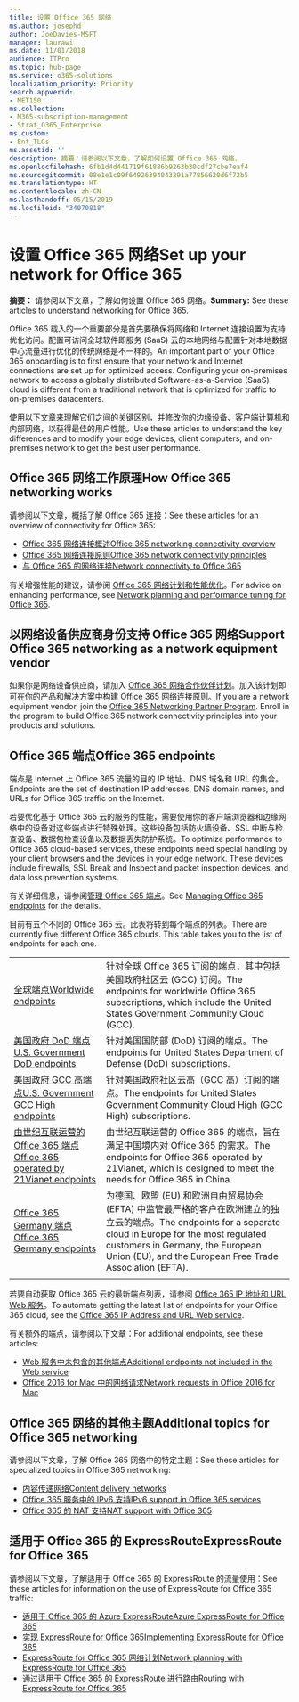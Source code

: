 ```yaml
---
title: 设置 Office 365 网络
ms.author: josephd
author: JoeDavies-MSFT
manager: laurawi
ms.date: 11/01/2018
audience: ITPro
ms.topic: hub-page
ms.service: o365-solutions
localization_priority: Priority
search.appverid:
- MET150
ms.collection:
- M365-subscription-management
- Strat_O365_Enterprise
ms.custom:
- Ent_TLGs
ms.assetid: ''
description: 摘要：请参阅以下文章，了解如何设置 Office 365 网络。
ms.openlocfilehash: 6fb1d4d441719f61886b9263b30cdf27cbe7eaf4
ms.sourcegitcommit: 08e1e1c09f64926394043291a77856620d6f72b5
ms.translationtype: HT
ms.contentlocale: zh-CN
ms.lasthandoff: 05/15/2019
ms.locfileid: "34070818"
---
```

# <a name="set-up-your-network-for-office-365"></a><span data-ttu-id="dfec1-103">设置 Office 365 网络</span><span class="sxs-lookup"><span data-stu-id="dfec1-103">Set up your network for Office 365</span></span>

<span data-ttu-id="dfec1-104">**摘要：** 请参阅以下文章，了解如何设置 Office 365 网络。</span><span class="sxs-lookup"><span data-stu-id="dfec1-104">**Summary:** See these articles to understand networking for Office 365.</span></span>
  
<span data-ttu-id="dfec1-p101">Office 365 载入的一个重要部分是首先要确保将网络和 Internet 连接设置为支持优化访问。配置可访问全球软件即服务 (SaaS) 云的本地网络与配置针对本地数据中心流量进行优化的传统网络是不一样的。</span><span class="sxs-lookup"><span data-stu-id="dfec1-p101">An important part of your Office 365 onboarding is to first ensure that your network and Internet connections are set up for optimized access. Configuring your on-premises network to access a globally distributed Software-as-a-Service (SaaS) cloud is different from a traditional network that is optimized for traffic to on-premises datacenters.</span></span> 

<span data-ttu-id="dfec1-107">使用以下文章来理解它们之间的关键区别，并修改你的边缘设备、客户端计算机和内部网络，以获得最佳的用户性能。</span><span class="sxs-lookup"><span data-stu-id="dfec1-107">Use these articles to understand the key differences and to modify your  edge devices, client computers, and on-premises network to get the best user performance.</span></span>

## <a name="how-office-365-networking-works"></a><span data-ttu-id="dfec1-108">Office 365 网络工作原理</span><span class="sxs-lookup"><span data-stu-id="dfec1-108">How Office 365 networking works</span></span>

<span data-ttu-id="dfec1-109">请参阅以下文章，概括了解 Office 365 连接：</span><span class="sxs-lookup"><span data-stu-id="dfec1-109">See these articles for an overview of connectivity for Office 365:</span></span>

- [<span data-ttu-id="dfec1-110">Office 365 网络连接概述</span><span class="sxs-lookup"><span data-stu-id="dfec1-110">Office 365 networking connectivity overview</span></span>](office-365-networking-overview.md)
- [<span data-ttu-id="dfec1-111">Office 365 网络连接原则</span><span class="sxs-lookup"><span data-stu-id="dfec1-111">Office 365 network connectivity principles</span></span>](office-365-network-connectivity-principles.md)
- [<span data-ttu-id="dfec1-112">与 Office 365 的网络连接</span><span class="sxs-lookup"><span data-stu-id="dfec1-112">Network connectivity to Office 365</span></span>](network-connectivity.md)

<span data-ttu-id="dfec1-113">有关增强性能的建议，请参阅 [Office 365 网络计划和性能优化](network-planning-and-performance.md)。</span><span class="sxs-lookup"><span data-stu-id="dfec1-113">For advice on enhancing performance, see [Network planning and performance tuning for Office 365](network-planning-and-performance.md).</span></span>

## <a name="support-office-365-networking-as-a-network-equipment-vendor"></a><span data-ttu-id="dfec1-114">以网络设备供应商身份支持 Office 365 网络</span><span class="sxs-lookup"><span data-stu-id="dfec1-114">Support Office 365 networking as a network equipment vendor</span></span>

<span data-ttu-id="dfec1-p102">如果你是网络设备供应商，请加入 [Office 365 网络合作伙伴计划](office-365-networking-partner-program.md)。加入该计划即可在你的产品和解决方案中构建 Office 365 网络连接原则。</span><span class="sxs-lookup"><span data-stu-id="dfec1-p102">If you are a network equipment vendor, join the [Office 365 Networking Partner Program](office-365-networking-partner-program.md). Enroll in the program to build Office 365 network connectivity principles into your products and solutions.</span></span> 

## <a name="office-365-endpoints"></a><span data-ttu-id="dfec1-117">Office 365 端点</span><span class="sxs-lookup"><span data-stu-id="dfec1-117">Office 365 endpoints</span></span>

<span data-ttu-id="dfec1-118">端点是 Internet 上 Office 365 流量的目的 IP 地址、DNS 域名和 URL 的集合。</span><span class="sxs-lookup"><span data-stu-id="dfec1-118">Endpoints are the set of destination IP addresses, DNS domain names, and URLs for Office 365 traffic on the Internet.</span></span> 

<span data-ttu-id="dfec1-p103">若要优化基于 Office 365 云的服务的性能，需要使用你的客户端浏览器和边缘网络中的设备对这些端点进行特殊处理。这些设备包括防火墙设备、SSL 中断与检查设备、数据包检查设备以及数据丢失防护系统。</span><span class="sxs-lookup"><span data-stu-id="dfec1-p103">To optimize performance to Office 365 cloud-based services, these endpoints need special handling by your client browsers and the devices in your edge network. These devices include firewalls, SSL Break and Inspect and packet inspection devices, and data loss prevention systems.</span></span>

<span data-ttu-id="dfec1-121">有关详细信息，请参阅[管理 Office 365 端点](managing-office-365-endpoints.md)。</span><span class="sxs-lookup"><span data-stu-id="dfec1-121">See [Managing Office 365 endpoints](managing-office-365-endpoints.md) for the details.</span></span>

<span data-ttu-id="dfec1-p104">目前有五个不同的 Office 365 云。此表将转到每个端点的列表。</span><span class="sxs-lookup"><span data-stu-id="dfec1-p104">There are currently five different Office 365 clouds. This table takes you to the list of endpoints for each one.</span></span>

|||
|:-------|:-----|
| [<span data-ttu-id="dfec1-124">全球端点</span><span class="sxs-lookup"><span data-stu-id="dfec1-124">Worldwide endpoints</span></span>](urls-and-ip-address-ranges.md) | <span data-ttu-id="dfec1-125">针对全球 Office 365 订阅的端点，其中包括美国政府社区云 (GCC) 订阅。</span><span class="sxs-lookup"><span data-stu-id="dfec1-125">The endpoints for worldwide Office 365 subscriptions, which include the United States Government Community Cloud (GCC).</span></span> |
| [<span data-ttu-id="dfec1-126">美国政府 DoD 端点</span><span class="sxs-lookup"><span data-stu-id="dfec1-126">U.S. Government DoD endpoints</span></span>](office-365-u-s-government-dod-endpoints.md) | <span data-ttu-id="dfec1-127">针对美国国防部 (DoD) 订阅的端点。</span><span class="sxs-lookup"><span data-stu-id="dfec1-127">The endpoints for United States Department of Defense (DoD) subscriptions.</span></span> |
| [<span data-ttu-id="dfec1-128">美国政府 GCC 高端点</span><span class="sxs-lookup"><span data-stu-id="dfec1-128">U.S. Government GCC High endpoints</span></span>](office-365-u-s-government-gcc-high-endpoints.md) | <span data-ttu-id="dfec1-129">针对美国政府社区云高（GCC 高）订阅的端点。</span><span class="sxs-lookup"><span data-stu-id="dfec1-129">The endpoints for United States Government Community Cloud High (GCC High) subscriptions.</span></span> |
| [<span data-ttu-id="dfec1-130">由世纪互联运营的 Office 365 端点</span><span class="sxs-lookup"><span data-stu-id="dfec1-130">Office 365 operated by 21Vianet endpoints</span></span>](urls-and-ip-address-ranges-21vianet.md) | <span data-ttu-id="dfec1-131">由世纪互联运营的 Office 365 的端点，旨在满足中国境内对 Office 365 的需求。</span><span class="sxs-lookup"><span data-stu-id="dfec1-131">The endpoints for Office 365 operated by 21Vianet, which is designed to meet the needs for Office 365 in China.</span></span> |
| [<span data-ttu-id="dfec1-132">Office 365 Germany 端点</span><span class="sxs-lookup"><span data-stu-id="dfec1-132">Office 365 Germany endpoints</span></span>](office-365-germany-endpoints.md) | <span data-ttu-id="dfec1-133">为德国、欧盟 (EU) 和欧洲自由贸易协会 (EFTA) 中监管最严格的客户在欧洲建立的独立云的端点。</span><span class="sxs-lookup"><span data-stu-id="dfec1-133">The endpoints for a separate cloud in Europe for the most regulated customers in Germany, the European Union (EU), and the European Free Trade Association (EFTA).</span></span> |
|||

<span data-ttu-id="dfec1-134">若要自动获取 Office 365 云的最新端点列表，请参阅 [Office 365 IP 地址和 URL Web 服务](office-365-ip-web-service.md)。</span><span class="sxs-lookup"><span data-stu-id="dfec1-134">To automate getting the latest list of endpoints for your Office 365 cloud, see the [Office 365 IP Address and URL Web service](office-365-ip-web-service.md).</span></span>

<span data-ttu-id="dfec1-135">有关额外的端点，请参阅以下文章：</span><span class="sxs-lookup"><span data-stu-id="dfec1-135">For additional endpoints, see these articles:</span></span>

- [<span data-ttu-id="dfec1-136">Web 服务中未包含的其他端点</span><span class="sxs-lookup"><span data-stu-id="dfec1-136">Additional endpoints not included in the Web service</span></span>](additional-office365-ip-addresses-and-urls.md)
- [<span data-ttu-id="dfec1-137">Office 2016 for Mac 中的网络请求</span><span class="sxs-lookup"><span data-stu-id="dfec1-137">Network requests in Office 2016 for Mac</span></span>](network-requests-in-office-2016-for-mac.md)


## <a name="additional-topics-for-office-365-networking"></a><span data-ttu-id="dfec1-138">Office 365 网络的其他主题</span><span class="sxs-lookup"><span data-stu-id="dfec1-138">Additional topics for Office 365 networking</span></span>

<span data-ttu-id="dfec1-139">请参阅以下文章，了解 Office 365 网络中的特定主题：</span><span class="sxs-lookup"><span data-stu-id="dfec1-139">See these articles for specialized topics in Office 365 networking:</span></span>

- [<span data-ttu-id="dfec1-140">内容传递网络</span><span class="sxs-lookup"><span data-stu-id="dfec1-140">Content delivery networks</span></span>](content-delivery-networks.md)
- [<span data-ttu-id="dfec1-141">Office 365 服务中的 IPv6 支持</span><span class="sxs-lookup"><span data-stu-id="dfec1-141">IPv6 support in Office 365 services</span></span>](ipv6-support.md)
- [<span data-ttu-id="dfec1-142">Office 365 的 NAT 支持</span><span class="sxs-lookup"><span data-stu-id="dfec1-142">NAT support with Office 365</span></span>](nat-support-with-office-365.md)

## <a name="expressroute-for-office-365"></a><span data-ttu-id="dfec1-143">适用于 Office 365 的 ExpressRoute</span><span class="sxs-lookup"><span data-stu-id="dfec1-143">ExpressRoute for Office 365</span></span>

<span data-ttu-id="dfec1-144">请参阅以下文章，了解适用于 Office 365 的 ExpressRoute 的流量使用：</span><span class="sxs-lookup"><span data-stu-id="dfec1-144">See these articles for information on the use of ExpressRoute for Office 365 traffic:</span></span>

- [<span data-ttu-id="dfec1-145">适用于 Office 365 的 Azure ExpressRoute</span><span class="sxs-lookup"><span data-stu-id="dfec1-145">Azure ExpressRoute for Office 365</span></span>](azure-expressroute.md)
- [<span data-ttu-id="dfec1-146">实现 ExpressRoute for Office 365</span><span class="sxs-lookup"><span data-stu-id="dfec1-146">Implementing ExpressRoute for Office 365</span></span>](implementing-expressroute.md)
- [<span data-ttu-id="dfec1-147">ExpressRoute for Office 365 网络计划</span><span class="sxs-lookup"><span data-stu-id="dfec1-147">Network planning with ExpressRoute for Office 365</span></span>](network-planning-with-expressroute.md)
- [<span data-ttu-id="dfec1-148">通过适用于 Office 365 的 ExpressRoute 进行路由</span><span class="sxs-lookup"><span data-stu-id="dfec1-148">Routing with ExpressRoute for Office 365</span></span>](routing-with-expressroute.md)

